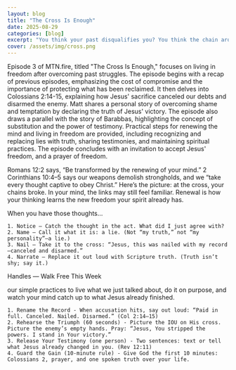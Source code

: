 ```yaml
---
layout: blog
title: "The Cross Is Enough"
date: 2025-08-29
categories: [blog]
excerpt: "You think your past disqualifies you? You think the chain around your neck is too heavy to break? The cross says otherwise."
cover: /assets/img/cross.png
---
```


Episode 3 of MTN.fire, titled "The Cross Is Enough," focuses on living in freedom after overcoming past struggles. The episode begins with a recap of previous episodes, emphasizing the cost of compromise and the importance of protecting what has been reclaimed. It then delves into Colossians 2:14-15, explaining how Jesus' sacrifice canceled our debts and disarmed the enemy. Matt shares a personal story of overcoming shame and temptation by declaring the truth of Jesus' victory. The episode also draws a parallel with the story of Barabbas, highlighting the concept of substitution and the power of testimony. Practical steps for renewing the mind and living in freedom are provided, including recognizing and replacing lies with truth, sharing testimonies, and maintaining spiritual practices. The episode concludes with an invitation to accept Jesus' freedom, and a prayer of freedom.

Romans 12:2 says, “Be transformed by the renewing of your mind.”
2 Corinthians 10:4–5 says our weapons demolish strongholds, and we “take every thought captive to obey Christ.”
Here’s the picture: at the cross, your chains broke. In your mind, the links may still feel familiar. Renewal is how your thinking learns the new freedom your spirit already has.

When you have those thoughts…

	1. Notice — Catch the thought in the act. What did I just agree with?
	2. Name — Call it what it is: a lie. (Not “my truth,” not “my personality”—a lie.)
	3. Nail — Take it to the cross: “Jesus, this was nailed with my record—canceled and disarmed.”
	4. Narrate — Replace it out loud with Scripture truth. (Truth isn’t shy; say it.)

Handles — Walk Free This Week

our simple practices to live what we just talked about, do it on purpose, and watch your mind catch up to what Jesus already finished.
	
	1. Rename the Record - When accusation hits, say out loud: “Paid in full. Canceled. Nailed. Disarmed.” (Col 2:14–15)
	2. Rehearse the Triumph (60 seconds) - Picture the IOU on His cross. Picture the enemy’s empty hands. Pray: “Jesus, You stripped the powers. I stand in Your victory.”
	3. Release Your Testimony (one person) - Two sentences: text or tell what Jesus already changed in you. (Rev 12:11)
	4. Guard the Gain (10-minute rule) - Give God the first 10 minutes: Colossians 2, prayer, and one spoken truth over your life.


